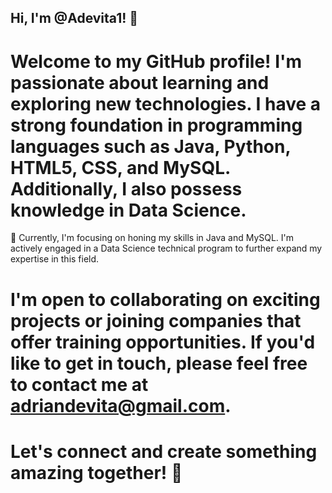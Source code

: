 ## Hi, I'm @Adevita1! 👋

# Welcome to my GitHub profile! I'm passionate about learning and exploring new technologies. I have a strong foundation in programming languages such as Java, Python, HTML5, CSS, and MySQL. Additionally, I also possess knowledge in Data Science.

🌱 Currently, I'm focusing on honing my skills in Java and MySQL. I'm actively engaged in a Data Science technical program to further expand my expertise in this field.

# I'm open to collaborating on exciting projects or joining companies that offer training opportunities. If you'd like to get in touch, please feel free to contact me at adriandevita@gmail.com.

# Let's connect and create something amazing together! 🚀

<!---
Adevita1/Adevita1 is a ✨ special ✨ repository because its `README.md` (this file) appears on your GitHub profile.
You can click the Preview link to take a look at your changes.
--->

